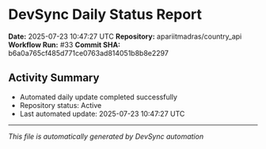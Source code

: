 # DevSync Daily Status Report

**Date:** 2025-07-23 10:47:27 UTC
**Repository:** apariitmadras/country_api
**Workflow Run:** #33
**Commit SHA:** b6a0a765cf485d771ce0763ad814051b8b8e2297

## Activity Summary
- Automated daily update completed successfully
- Repository status: Active
- Last automated update: 2025-07-23 10:47:27 UTC

---
*This file is automatically generated by DevSync automation*

